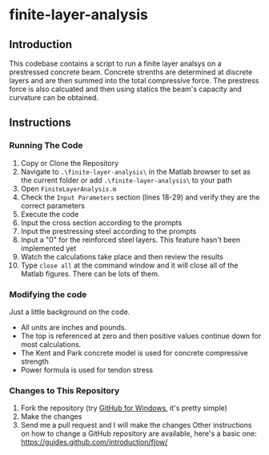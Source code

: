 # finite-layer-analysis

## Introduction
This codebase contains a script to run a finite layer analsys on a prestressed concrete beam. Concrete strenths are determined at discrete layers and are then summed into the total compressive force. The prestress force is also calcuated and then using statics the beam's capacity and curvature can be obtained.

## Instructions
### Running The Code
1. Copy or Clone the Repository
2. Navigate to `.\finite-layer-analysis\` in the Matlab browser to set as the current folder or add `.\finite-layer-analysis\` to your path
3. Open `FiniteLayerAnalysis.m`
4. Check the `Input Parameters` section (lines 18-29) and verify they are the correct parameters
5. Execute the code
6. Input the cross section according to the prompts
7. Input the prestressing steel according to the prompts
8. Input a "0" for the reinforced steel layers. This feature hasn't been implemented yet
9. Watch the calculations take place and then review the results 
11. Type `close all` at the command window and it will close all of the Matlab figures. There can be lots of them.

### Modifying the code
Just a little background on the code. 
* All units are inches and pounds.
* The top is referenced at zero and then positive values continue down for most calculations.
* The Kent and Park concrete model is used for concrete compressive strength
* Power formula is used for tendon stress

### Changes to This Repository
1. Fork the repository (try [GitHub for Windows](https://windows.github.com/), it's pretty simple)
2. Make the changes
3. Send me a pull request and I will make the changes
Other instructions on how to change a GitHub repository are available, here's a basic one: https://guides.github.com/introduction/flow/
